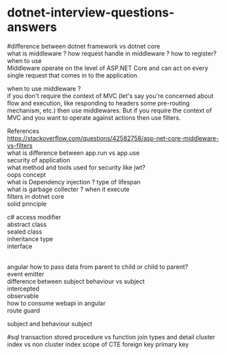 # dotnet-interview-questions-answers
#difference between dotnet framework vs dotnet core<br/>
what is middleware ?  how request handle in middleware ? how to register? when to use<br/>
Middleware operate on the level of ASP.NET Core and can act on every single request that comes in to the application.


when to use middleware ?<br/>
if you don't require the context of MVC (let's say you're concerned about flow and execution, like responding to headers some pre-routing mechanism, etc.) then use middlewares.
But if you require the context of MVC and you want to operate against actions then use filters.<br/>

References<br/>https://stackoverflow.com/questions/42582758/asp-net-core-middleware-vs-filters <br/>
what is difference between app.run vs app.use<br/>
security of application<br/>
what method and tools used for security like jwt?<br/>
oops concept<br/>
what is Dependency injection ? type of lifespan<br/>
what is garbage collecter ? when it execute<br/>
filters in dotnet core <br/>
solid principle

c#
access modifier<br/>
abstract class<br/>
sealed class<br/>
inheritance type<br/>
interface<br/>

<br/>
angular 
how to pass data from parent to child or child to parent? <br/>
event emitter <br/>
difference between subject behaviour vs subject<br/>
intercepted<br/>
observable<br/>
how to consume webapi in angular<br/>
route guard<br/>

subject and behaviour subject <br/>

#sql
transaction
stored procedure vs function
join types and detail
cluster index vs non cluster index
scope of CTE
foreign key primary key
